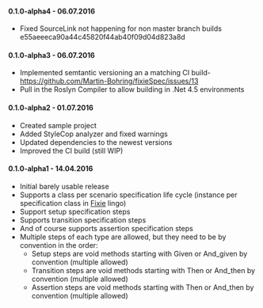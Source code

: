 #### 0.1.0-alpha4 - 06.07.2016

* Fixed SourceLink not happening for non master branch builds e55aeeeca90a44c45820f44ab40f09d04d823a8d

#### 0.1.0-alpha3 - 06.07.2016

* Implemented semtantic versioning an a matching CI build- https://github.com/Martin-Bohring/fixieSpec/issues/13
* Pull in the Roslyn Compiler to allow building in .Net 4.5 environments

#### 0.1.0-alpha2 - 01.07.2016

* Created sample project
* Added StyleCop analyzer and fixed warnings
* Updated dependencies to the newest versions
* Improved the CI build (still WIP)

#### 0.1.0-alpha1 - 14.04.2016

* Initial barely usable release
* Supports a class per scenario specification life cycle (instance per specification class in [Fixie](https://github.com/fixie "Fixie") lingo)
* Support setup specification steps
* Supports transition specification steps
* And of course supports assertion specification steps
* Multiple steps of each type are allowed, but they need to be by convention in the order:
  * Setup steps are void methods starting with Given or And_given by convention (multiple allowed)
  * Transition steps are void methods starting with Then or And_then by convention (multiple allowed)
  * Assertion steps are void methods starting with Then or And_then by convention (multiple allowed)

